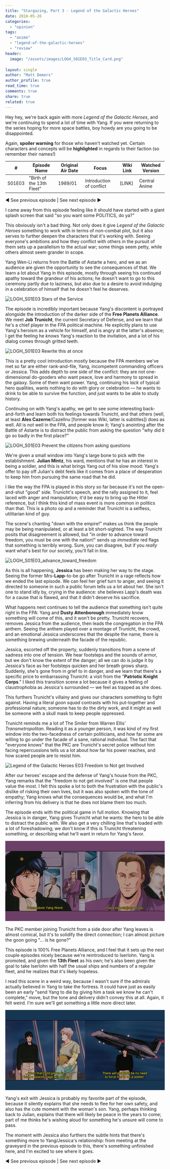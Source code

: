 ```yaml
---
title: "Stargazing, Part 3 - Legend of the Galactic Heroes"
date: 2018-05-26
categories: 
  - "opinion"
tags: 
  - "anime"
  - "legend-of-the-galactic-heroes"
  - "review"
header:
  image: "/assets/images/LOGH_S01E03_Title_Card.png"

layout: single
author: "Matt Demers"
author_profile: true
read_time: true
comments: true
share: true
related: true
---
```


Hey hey, we're back again with more _Legend of the Galactic Heroes_, and we're continuing to spend a lot of time with Yang. If you were returning to the series hoping for more space battles, boy howdy are you going to be disappointed.

Again, **spoiler warning** for those who haven't watched yet. Certain characters and concepts will be **highlighted** in regards to their faction (so remember their names!)

| # | Episode Name | Original Air Date | Focus | Wiki Link | Watched Version |
| --- | --- | --- | --- | --- | --- |
| S01E03 | "Birth of the 13th Fleet" | 1989/01 | Introduction of conflict | \[LINK\] | Central Anime |

◄ See previous episode | See next episode ►

I came away from this episode feeling like it should have started with a giant splash screen that said "so you want some POLITICS, do ya?"

This obviously isn't a bad thing. Not only does it give _Legend of the Galactic Heroes_ something to work with in terms of non-combat plot, but it also serves to further deepen the characters that it's working with. Seeing everyone's ambitions and how they conflict with others in the pursuit of them sets up a parallelism to the actual war; some things seem petty, while others almost seem grander in scope.

Yang Wen-Li returns from the Battle of Astarte a hero, and we as an audience are given the opportunity to see the consequences of that. We learn a lot about Yang in this episode, mostly through seeing his continued apathy toward the grandeur of his actions; he doesn't want to go to this ceremony partly due to laziness, but also due to a desire to avoid indulging in a celebration of himself that he doesn't feel he deserves.

![LOGH_S01E03 Stars of the Service](images/LOGH_S01E03_Stars_of_the_service.png)

The episode is incredibly important because Yang's discontent is portrayed alongside the introduction of the darker side of the **Free Planets Alliance**. We meet **Job Trunicht**, the current Secretary of Defense, and we learn that he's a chief player in the FPA political machine. He explicitly plans to use Yang's heroism as a vehicle for himself, and is angry at the latter's absence; I get the feeling he _knows_ Yang's reaction to the invitation, and a lot of his dialog comes through gritted teeth.

![LOGH_S01E03 Rewrite this at once](images/vlcsnap-error057.png)

This is a pretty cool introduction mostly because the FPA members we've met so far are either rank-and-file, Yang, incompetent commanding officers or Jessica. This adds depth to one side of the conflict: they are not one-dimensional do-gooders who want peace, love and harmony to spread in the galaxy. Some of them want power. Yang, continuing his _lack_ of typical hero qualities, wants nothing to do with glory or celebration — he wants to drink to be able to survive the function, and just wants to be able to study history.

Continuing on with Yang's apathy, we get to see some interesting back-and-forth and learn both his feelings towards Trunicht, and that others (well, at least **Alex Cazerne**/Cazellnu \[former was Wiki, latter is subtitles\]) does as well. All is not well in the FPA, and people know it; Yang's anointing after the Battle of Astarte is to distract the public from asking the question "why did it go so badly in the first place?"

![LOGH_S01E03 Prevent the citizens from asking questions](images/LOGH_S01E03_Hero.png)

We're given a small window into Yang's large bone to pick with the establishment. **Julian Mintz**, his ward, mentions that _he_ has an interest in being a soldier, and this is what brings Yang out of his slow mood: Yang's offer to pay off Julian's debt feels like it comes from a place of desperation to keep him from pursuing the same road that he did.

I like the way the FPA is played in this story so far because it's not the open-and-shut "good" side. Trunicht's speech, and the rally assigned to it, feel laced with anger and manipulation; it'd be easy to bring up the Hitler reference, but I think this kind of mass event is more common in politics than that. This is a photo op and a reminder that Trunicht is a selfless, utilitarian kind of guy.

The scene's chanting "down with the empire!" makes us think the people may be being manipulated, or at least a bit short-sighted. The way Trunicht posits that disagreement is allowed, but "in order to advance toward freedom, you must be one with the nation!" sends up _immediate_ red flags that something is terribly wrong. Sure, you can disagree, but if you _really_ want what's best for our society, you'll fall in line.

![LOGH_S01E03_advance_toward_freedom](images/LOGH_S01E03_One_With_The_Nation.png)

As this is all happening, **Jessica** has been making her way to the stage. Seeing the former Mrs-**Lapp**\-to-be go after Trunicht in a rage reflects how we ended the last episode. We can feel her grief turn to anger, and seeing it directed to someone in such a public forum tells us a lot about her. She isn't one to stand idly by, crying in the audience: she believes Lapp's death was for a cause that is flawed, and that it didn't deserve his sacrifice.

What happens next continues to tell the audience that something isn't quite right in the FPA: Yang and **Dusty Attenborough** immediately know something will come of this, and it won't be pretty. Trunicht recovers, removes Jessica from the audience, then leads the congregation in the FPA anthem. Seeing the anthem played over a montage of Trunicht, the crowd, and an emotional Jessica underscores that the despite the name, there is something brewing underneath the facade of the republic.

Jessica, escorted off the property, suddenly transitions from a scene of sadness into one of tension. We hear footsteps and the sounds of armor, but we don't know the extent of the danger; all we can do is judge it by Jessica's face as her footsteps quicken and her breath grows sharp. Suddenly, she's gone from in grief to in danger, and we learn that there's a specific price to embarrassing Trunicht: a visit from the "**Patriotic Knight Corps**." I liked this transition scene a lot because it gives a feeling of claustrophobia as Jessica's surrounded — we feel as trapped as she does.

This furthers Trunicht's villainy and gives our characters something to fight against. Having a literal _goon squad_ contrasts with his put-together and professional nature; someone has to do the dirty work, and it might as well be someone with a skull mask to keep people oppressed.

Trunicht reminds me a lot of The Smiler from Warren Ellis' _Transmetropolitan_. Reading it as a younger person, it was kind of my first window into the two-facedness of certain politicians, and how far some are willing to go under the facade of a sane, rational individual. The fact that "everyone knows" that the PKC are Trunicht's secret police without him facing repercussions tells us a lot about how far his power reaches, and how scared people are to resist him.

![Legend of the Galactic Heroes E03 Freedom to Not get Involved](images/LOGH_S01E03_Freedom-to-Not-Get-Involved.png)

After our heroes' escape and the defense of Yang's house from the PKC, Yang remarks that the "freedom to not get involved" is one that people value the most. I felt this spoke a lot to both the frustration with the public's dislike of risking their own lives, but it was also spoken with the tone of empathy; Yang knows what the consequences would be, and what I'm inferring from his delivery is that he does not blame them too much.

The episode ends with the political game in full motion. Knowing that Jessica is in danger, Yang gives Trunicht what he wants: the hero to be able to distract the public with. We also get a very chilling line that's loaded with a lot of foreshadowing; we don't know if this is Trunicht threatening something, or describing what he'll want in return for Yang's favor.

![](/assets/images/LOGH_S01E03_Expectations_Of_you.png)

The PKC member joining Trunicht from a side door after Yang leaves is almost comical, but it's to solidify the direct connection; I can almost picture the goon going "... is he gone?"

This episode is 100% Free Planets Alliance, and I feel that it sets up the next couple episodes nicely because we're reintroduced to Iserlohn. Yang is promoted, and given the **13th Fleet** as his own; he's also been given the goal to take Iserlohn with half the usual ships and numbers of a regular fleet, and he realizes that it's likely hopeless.

I read this scene in a weird way, because I wasn't sure if the admirals actually believed in Yang to take the fortress. It could have just as easily been an early "send Yang to die by giving him a task we know he can't complete," move, but the tone and delivery didn't convey this at all. Again, it felt weird. I'm sure we'll get something a little more direct later.

![](/assets/images/LOGH_S01E03_No_Need_To_force_him.png)

Yang's exit with Jessica is probably my favorite part of the episode, because it silently explains that she needs to flee for her own safety, and also has the cute moment with the woman's son. Yang, perhaps thinking back to Julian, explains that there will likely be peace in the years to come; part of me thinks he's wishing aloud for something he's unsure will come to pass.

The moment with Jessica also furthers the subtle hints that there's something more to Yang/Jessica's relationship: from meeting at the graveyard in the previous episode to this, there's something unfinished here, and I'm excited to see where it goes.

◄ See previous episode | See next episode ►

